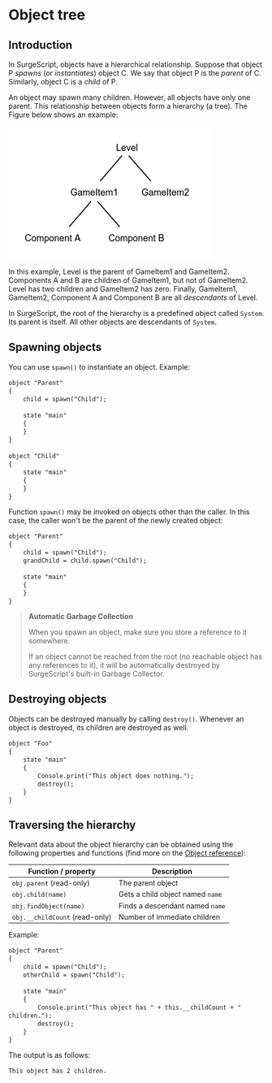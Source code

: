 Object tree
===========

Introduction
------------

In SurgeScript, objects have a hierarchical relationship. Suppose that object P *spawns* (or *instantiates*) object C. We say that object P is the *parent* of C. Similarly, object C is a *child* of P.

An object may spawn many children. However, all objects have only one parent. This relationship between objects form a hierarchy (a tree). The Figure below shows an example:

![An object tree](/img/tree.png)

In this example, Level is the parent of GameItem1 and GameItem2. Components A and B are children of GameItem1, but not of GameItem2. Level has two children and GameItem2 has zero. Finally, GameItem1, GameItem2, Component A and Component B are all *descendants* of Level.

In SurgeScript, the root of the hierarchy is a predefined object called `System`. Its parent is itself. All other objects are descendants of `System`.

Spawning objects
----------------

You can use `spawn()` to instantiate an object. Example:

```
object "Parent"
{
    child = spawn("Child");

    state "main"
    {
    }
}

object "Child"
{
    state "main"
    {
    }
}
```

Function `spawn()` may be invoked on objects other than the caller. In this case, the caller won't be the parent of the newly created object:

```
object "Parent"
{
    child = spawn("Child");
    grandChild = child.spawn("Child");

    state "main"
    {
    }
}
```

> **Automatic Garbage Collection**
>
> When you spawn an object, make sure you store a reference to it somewhere.
>
> If an object cannot be reached from the root (no reachable object has any references to it), it will be automatically destroyed by SurgeScript's built-in Garbage Collector.



Destroying objects
------------------

Objects can be destroyed manually by calling `destroy()`. Whenever an object is destroyed, its children are destroyed as well.

```
object "Foo"
{
    state "main"
    {
        Console.print("This object does nothing.");
        destroy();
    }
}
```

Traversing the hierarchy
------------------------

Relevant data about the object hierarchy can be obtained using the following properties and functions (find more on the [Object reference](/reference/object)):

Function / property|Description
-------------------|-----------
`obj.parent` (read-only) | The parent object
`obj.child(name)` | Gets a child object named `name`
`obj.findObject(name)` | Finds a descendant named `name`
`obj.__childCount` (read-only) | Number of immediate children

Example:

```
object "Parent"
{
    child = spawn("Child");
    otherChild = spawn("Child");

    state "main"
    {
        Console.print("This object has " + this.__childCount + " children.");
        destroy();
    }
}
```

The output is as follows:

```
This object has 2 children.
```
